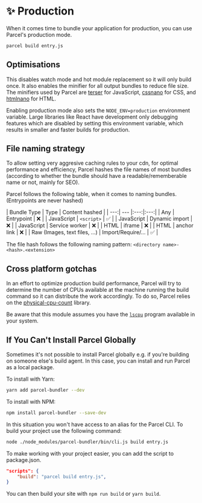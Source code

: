 # ✨ Production

When it comes time to bundle your application for production, you can use Parcel's production mode.

```bash
parcel build entry.js
```

## Optimisations

This disables watch mode and hot module replacement so it will only build once. It also enables the minifier for all output bundles to reduce file size. The minifiers used by Parcel are [terser](https://github.com/fabiosantoscode/terser) for JavaScript, [cssnano](http://cssnano.co) for CSS, and [htmlnano](https://github.com/posthtml/htmlnano) for HTML.

Enabling production mode also sets the `NODE_ENV=production` environment variable. Large libraries like React have development only debugging features which are disabled by setting this environment variable, which results in smaller and faster builds for production.

## File naming strategy

To allow setting very aggresive caching rules to your cdn, for optimal performance and efficiency, Parcel hashes the file names of most bundles (according to whether the bundle should have a readable/rememberable name or not, mainly for SEO).

Parcel follows the following table, when it comes to naming bundles. (Entrypoints are never hashed)

| Bundle Type | Type | Content hashed |
| ---:| --- |:---:|:---:|
| Any | Entrypoint            | ❌ |
| JavaScript | `<script>`     | ✅ |
| JavaScript | Dynamic import | ❌ |
| JavaScript | Service worker | ❌ |
| HTML | iframe               | ❌ |
| HTML | anchor link          | ❌ |
| Raw (Images, text files, ...) | Import/Require/... | ✅ |

The file hash follows the following naming pattern: `<directory name>-<hash>.<extension>`

## Cross platform gotchas

In an effort to optimize production build performance, Parcel will try to determine the number of CPUs available at the machine running the build command so it can distribute the work accordingly. To do so, Parcel relies on the [physical-cpu-count](https://www.npmjs.com/package/physical-cpu-count) library.

Be aware that this module assumes you have the [`lscpu`](http://manpages.courier-mta.org/htmlman1/lscpu.1.html) program available in your system.

## If You Can't Install Parcel Globally

Sometimes it's not possible to install Parcel globally e.g. if you're building on someone else's build agent. In this case, you can install and run Parcel as a local package.

To install with Yarn:

```bash
yarn add parcel-bundler --dev
```

To install with NPM:

```bash
npm install parcel-bundler --save-dev
```

In this situation you won't have access to an alias for the Parcel CLI. To build your project use the following command:

```bash
node ./node_modules/parcel-bundler/bin/cli.js build entry.js
```

To make working with your project easier, you can add the script to package.json.

```json
"scripts": {
    "build": "parcel build entry.js",
}
```

You can then build your site with `npm run build` or `yarn build`.
